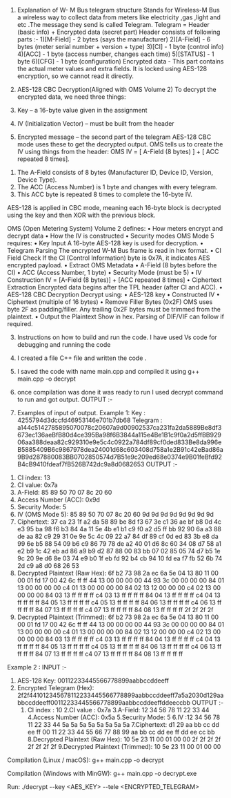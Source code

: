 1) Explanation of W- M Bus telegram structure
Stands for Wireless-M Bus a wireless way to collect data from meters like electricity ,gas ,light and etc .The message they send is called Telegram.
Telegram = Header (basic info) + Encrypted data (secret part)
Header consists of following parts :-
  1)[M-Field] - 2 bytes (says the manufacturer)
  2)[A-Field] - 6 bytes (meter serial number + version + type)
  3)[CI] - 1 byte (control info)
  4)[ACC] - 1 byte (access number, changes each time)
  5)[STATUS] - 1 byte
  6)[CFG] - 1 byte (configuration)
Encrypted data - This part contains the actual meter values and extra fields.
It is locked using AES-128 encryption, so we cannot read it directly.


2) AES-128 CBC Decryption(Aligned with OMS Volume 2)
To decrypt the encrypted data, we need three things:
  1) Key – a 16-byte value given in the assignment
  2) IV (Initialization Vector) – must be built from the header
  3) Encrypted message – the second part of the telegram
AES-128 CBC mode uses these to get the decrypted output.
OMS tells us to create the IV using  things from the header:
OMS IV = [ A-Field (8 bytes) ] + [ ACC repeated 8 times].
1.	The A-Field consists of 8 bytes (Manufacturer ID, Device ID, Version, Device Type).
2.	The ACC (Access Number) is 1 byte and changes with every telegram.
3.	This ACC byte is repeated 8 times to complete the 16-byte IV.

AES-128 is applied in CBC mode, meaning each 16-byte block is decrypted using the key and then XOR with the previous block.

OMS (Open Metering System) Volume 2 defines:
•	How meters encrypt and decrypt data
•	How the IV is constructed
•	Security modes
  OMS Mode 5 requires:
•	Key Input
A 16-byte AES-128 key is used for decryption.
•	Telegram Parsing
The encrypted W-M Bus frame is read in hex format.
•	CI Field Check
If the CI (Control Information) byte is 0x7A, it indicates AES encrypted payload.
•	Extract OMS Metadata
•	A-Field (8 bytes before the CI)
•	ACC (Access Number, 1 byte)
•	Security Mode (must be 5)
•	IV Construction
IV = [A-Field (8 bytes)] + [ACC repeated 8 times]
•	Ciphertext Extraction
Encrypted data begins after the TPL header (after CI and ACC).
•	AES-128 CBC Decryption
Decrypt using:
•	AES-128 key
•	Constructed IV
•	Ciphertext (multiple of 16 bytes)
•	Remove Filler Bytes (0x2F)
OMS uses byte 2F as padding/filler.
Any trailing 0x2F bytes must be trimmed from the plaintext.
•	Output the Plaintext
Show in hex. Parsing of DIF/VIF can follow if required.

3) Instructions on how to build and run the code.
  I have used Vs code for debugging and running the code
  1) I created a file C++ file and written the code .
  2) I saved the code with name main.cpp and compiled it using g++ main.cpp -o decrypt
  3) once compilation was done it was ready to run I used decrypt command to run and got output.
OUTPUT :-
  



4) Examples of input of output.
Example 1:
   Key : 4255794d3dccfd46953146e701b7db68
Telegram :      a144c5142785895070078c20607a9d00902537ca231fa2da5889Be8df3673ec136aeBfB80d4ce395Ba98f6B3844a115e4Be1B1c9f0a2d5ffBB92906aa388deaa82c929310e9e5c4c0922a784df89cf0ded833Be8da996eB5885409B6c9867978dea24001d68c603408d758a1e2B91c42eBad86a9B9d287880083BB0702850574d7B51e9c209ed68e0374e9B01feBfd92B4cB9410fdeaf7fB526B742dc9a8d0682653
   OUTPUT :-
1.	CI index:
13
2.	CI value:
0x7a
3.	A-Field:
85 89 50 70 07 8c 20 60
4.	Access Number (ACC):
0x9d
5.	Security Mode:
5
6.	IV (OMS Mode 5):
85 89 50 70 07 8c 20 60 9d 9d 9d 9d 9d 9d 9d 9d
7.	Ciphertext:
37 ca 23 1f a2 da 58 89 be 8d f3 67 3e c1 36 ae bf b8 0d 4c e3 95 ba 98 f6 b3 84 4a 11 5e 4b e1 b1 c9 f0 a2 d5 ff bb 92 90 6a a3 88 de aa 82 c9 29 31 0e 9e 5c 4c 09 22 a7 84 df 89 cf 0d ed 83 3b e8 da 99 6e b5 88 54 09 b6 c9 86 79 78 de a2 40 01 d6 8c 60 34 08 d7 58 a1 e2 b9 1c 42 eb ad 86 a9 b9 d2 87 88 00 83 bb 07 02 85 05 74 d7 b5 1e 9c 20 9e d6 8e 03 74 e9 b0 1f eb fd 92 b4 cb 94 10 fd ea f7 fb 52 6b 74 2d c9 a8 d0 68 26 53
8.	Decrypted Plaintext (Raw Hex):
6f b2 73 98 2a ec 6a 5e 04 13 80 11 00 00 01 fd 17 00 42 6c ff ff 44 13 00 00 00 00 44 93 3c 00 00 00 00 84 01 13 00 00 00 00 c4 01 13 00 00 00 00 84 02 13 12 00 00 00 c4 02 13 00 00 00 00 84 03 13 ff ff ff ff c4 03 13 ff ff ff ff 84 04 13 ff ff ff ff c4 04 13 ff ff ff ff 84 05 13 ff ff ff ff c4 05 13 ff ff ff ff 84 06 13 ff ff ff ff c4 06 13 ff ff ff ff 84 07 13 ff ff ff ff c4 07 13 ff ff ff ff 84 08 13 ff ff ff ff 2f 2f 2f 2f
9.	Decrypted Plaintext (Trimmed):
6f b2 73 98 2a ec 6a 5e 04 13 80 11 00 00 01 fd 17 00 42 6c ff ff 44 13 00 00 00 00 44 93 3c 00 00 00 00 84 01 13 00 00 00 00 c4 01 13 00 00 00 00 84 02 13 12 00 00 00 c4 02 13 00 00 00 00 84 03 13 ff ff ff ff c4 03 13 ff ff ff ff 84 04 13 ff ff ff ff c4 04 13 ff ff ff ff 84 05 13 ff ff ff ff c4 05 13 ff ff ff ff 84 06 13 ff ff ff ff c4 06 13 ff ff ff ff 84 07 13 ff ff ff ff c4 07 13 ff ff ff ff 84 08 13 ff ff ff ff



Example 2 :
      INPUT :-
1.	AES-128 Key:
00112233445566778899aabbccddeeff
2.	Encrypted Telegram (Hex):
2f2f441012345678112233445566778899aabbccddeeff7a5a2030d129aabbccddeeff00112233445566778899aabbccddeeffddeeccbb
       OUTPUT :-
       1. CI index : 10
2.CI value : 0x7a
3.A-Field: 12 34 56 78 11 22 33 44
4.Access Number (ACC): 0x5a
5.Security Mode: 5
6.IV :12 34 56 78 11 22 33 44 5a 5a 5a 5a 5a 5a 5a 5a
7.Ciphertext: d1 29 aa bb cc dd ee ff 00 11 22 33 44 55 66 77 88 99 aa bb cc dd ee ff dd ee cc bb
8.Decrypted Plaintext (Raw Hex): 10 5e 23 11 00 01 00 00 2f 2f 2f 2f 2f 2f 2f 2f
9.Decrypted Plaintext (Trimmed): 10 5e 23 11 00 01 00 00


Compilation (Linux / macOS):
g++ main.cpp -o decrypt

Compilation (Windows with MinGW):
g++ main.cpp -o decrypt.exe

Run:
./decrypt --key <AES_KEY> --tele <ENCRYPTED_TELEGRAM>


